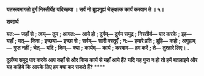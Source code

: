 **यतस्त्वमागतो दुर्गं निस्तीर्येह यदिच्छया ।** **सर्वं नो ब्रूह्यगुह्यं चेङ्क्षत्क कार्यं करवाम ते ॥ ५॥** 

**शब्दार्थ** 

**यत:—** **जहाँ से** **; त्वम्—** **तुम** **; आगत:—** **आये हो** **; दुर्गम्—** **दुर्गम समुद्र** **; निस्तीर्य—** **पार करके** **; इह—** **यहाँ** **; यत्—** **किस** **;** **इच्छया—** **इच्छा से** **; सर्वम्—** **सारी वस्तुएँ** **; न:—** **हमारे प्रति** **; ब्रूहि—** **कहो** **; अगुह्यम्—** **गुप्त नहीं** **; चेत्—** **यदि** **; किम्—** **क्या** **;** **कार्यम्—** **कार्य** **; करवाम—** **हम करें** **; ते—** **तुश्हारे लिए।** **.** 

**दुर्लंघ्य समुद्र पार करके आप कहाँ से और किस कार्य से यहाँ आये हैं? यदि यह गुप्त न हो** **तो हमें बतलाइये और यह कहिये कि आपके लिए हम क्या कर सकते हैं?** **** 